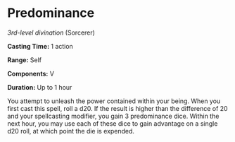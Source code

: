 # Predominance
*3rd-level divination* (Sorcerer)

**Casting Time:** 1 action

**Range:** Self

**Components:** V

**Duration:** Up to 1 hour

You attempt to unleash the power contained within your being. When you first cast this spell, roll a d20. If the result is higher than the difference of 20 and your spellcasting modifier, you gain 3 predominance dice. Within the next hour, you may use each of these dice to gain advantage on a single d20 roll, at which point the die is expended.
